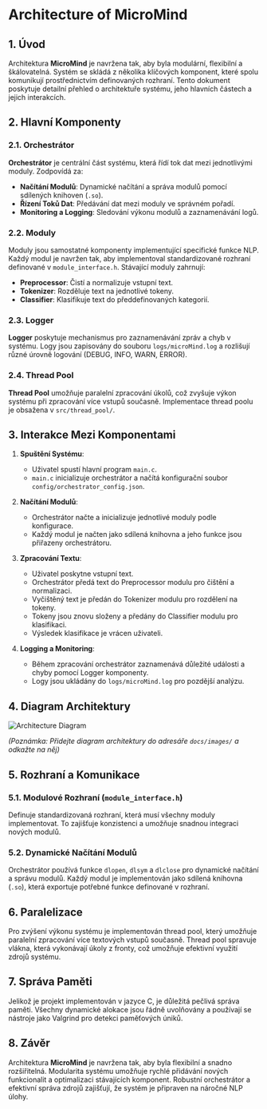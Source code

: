 # Architecture of MicroMind

## **1. Úvod**

Architektura **MicroMind** je navržena tak, aby byla modulární, flexibilní a škálovatelná. Systém se skládá z několika klíčových komponent, které spolu komunikují prostřednictvím definovaných rozhraní. Tento dokument poskytuje detailní přehled o architektuře systému, jeho hlavních částech a jejich interakcích.

## **2. Hlavní Komponenty**

### **2.1. Orchestrátor**

**Orchestrátor** je centrální část systému, která řídí tok dat mezi jednotlivými moduly. Zodpovídá za:

- **Načítání Modulů**: Dynamické načítání a správa modulů pomocí sdílených knihoven (`.so`).
- **Řízení Toků Dat**: Předávání dat mezi moduly ve správném pořadí.
- **Monitoring a Logging**: Sledování výkonu modulů a zaznamenávání logů.

### **2.2. Moduly**

Moduly jsou samostatné komponenty implementující specifické funkce NLP. Každý modul je navržen tak, aby implementoval standardizované rozhraní definované v `module_interface.h`. Stávající moduly zahrnují:

- **Preprocessor**: Čistí a normalizuje vstupní text.
- **Tokenizer**: Rozděluje text na jednotlivé tokeny.
- **Classifier**: Klasifikuje text do předdefinovaných kategorií.

### **2.3. Logger**

**Logger** poskytuje mechanismus pro zaznamenávání zpráv a chyb v systému. Logy jsou zapisovány do souboru `logs/microMind.log` a rozlišují různé úrovně logování (DEBUG, INFO, WARN, ERROR).

### **2.4. Thread Pool**

**Thread Pool** umožňuje paralelní zpracování úkolů, což zvyšuje výkon systému při zpracování více vstupů současně. Implementace thread poolu je obsažena v `src/thread_pool/`.

## **3. Interakce Mezi Komponentami**

1. **Spuštění Systému**:
   - Uživatel spustí hlavní program `main.c`.
   - `main.c` inicializuje orchestrátor a načítá konfigurační soubor `config/orchestrator_config.json`.

2. **Načítání Modulů**:
   - Orchestrátor načte a inicializuje jednotlivé moduly podle konfigurace.
   - Každý modul je načten jako sdílená knihovna a jeho funkce jsou přiřazeny orchestrátoru.

3. **Zpracování Textu**:
   - Uživatel poskytne vstupní text.
   - Orchestrátor předá text do Preprocessor modulu pro čištění a normalizaci.
   - Vyčištěný text je předán do Tokenizer modulu pro rozdělení na tokeny.
   - Tokeny jsou znovu složeny a předány do Classifier modulu pro klasifikaci.
   - Výsledek klasifikace je vrácen uživateli.

4. **Logging a Monitoring**:
   - Během zpracování orchestrátor zaznamenává důležité události a chyby pomocí Logger komponenty.
   - Logy jsou ukládány do `logs/microMind.log` pro pozdější analýzu.

## **4. Diagram Architektury**

![Architecture Diagram](./images/architecture_diagram.png)

*(Poznámka: Přidejte diagram architektury do adresáře `docs/images/` a odkažte na něj)*

## **5. Rozhraní a Komunikace**

### **5.1. Modulové Rozhraní (`module_interface.h`)**

Definuje standardizovaná rozhraní, která musí všechny moduly implementovat. To zajišťuje konzistenci a umožňuje snadnou integraci nových modulů.

### **5.2. Dynamické Načítání Modulů**

Orchestrátor používá funkce `dlopen`, `dlsym` a `dlclose` pro dynamické načítání a správu modulů. Každý modul je implementován jako sdílená knihovna (`.so`), která exportuje potřebné funkce definované v rozhraní.

## **6. Paralelizace**

Pro zvýšení výkonu systému je implementován thread pool, který umožňuje paralelní zpracování více textových vstupů současně. Thread pool spravuje vlákna, která vykonávají úkoly z fronty, což umožňuje efektivní využití zdrojů systému.

## **7. Správa Paměti**

Jelikož je projekt implementován v jazyce C, je důležitá pečlivá správa paměti. Všechny dynamické alokace jsou řádně uvolňovány a používají se nástroje jako Valgrind pro detekci paměťových úniků.

## **8. Závěr**

Architektura **MicroMind** je navržena tak, aby byla flexibilní a snadno rozšiřitelná. Modularita systému umožňuje rychlé přidávání nových funkcionalit a optimalizaci stávajících komponent. Robustní orchestrátor a efektivní správa zdrojů zajišťují, že systém je připraven na náročné NLP úlohy.


